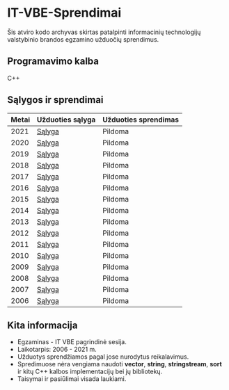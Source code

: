 # IT-VBE-Sprendimai
Šis atviro kodo archyvas skirtas patalpinti informacinių technologijų valstybinio brandos egzamino užduočių sprendimus.
## Programavimo kalba
C++
## Sąlygos ir sprendimai
Metai | Užduoties sąlyga | Užduoties sprendimas | 
| --- | --- | --- |
| 2021 | [Sąlyga](https://www.nsa.smm.lt/wp-content/uploads/2021/06/IT_2021_pagr.pdf) | Pildoma | 
| 2020 | [Sąlyga](https://www.nec.lt/failai/8563_IT_2020_pagr_www.pdf) | Pildoma | 
| 2019 | [Sąlyga](https://www.nec.lt/failai/8018_IT-VBE-1_2019.pdf) | Pildoma | 
| 2018 | [Sąlyga](https://www.nec.lt/failai/7417_IT-VBE-1_2018-GALUTINE.pdf) | Pildoma | 
| 2017 | [Sąlyga](https://www.nec.lt/failai/6996_IT-VBE-1_2017-GALUTINE.pdf) | Pildoma | 
| 2016 | [Sąlyga](https://www.nec.lt/failai/6287_IT-VBE-1_2016-GALUTINIS.pdf) | Pildoma | 
| 2015 | [Sąlyga](https://www.nec.lt/failai/5256_IT-VBE-1_2015.pdf) | Pildoma | 
| 2014 | [Sąlyga](https://www.nec.lt/failai/4429_2014-IT-VBE.pdf) | Pildoma | 
| 2013 | [Sąlyga](https://www.nec.lt/failai/3679_2013-IT-1-uzd-intern.pdf) | Pildoma | 
| 2012 | [Sąlyga](https://www.nec.lt/failai/2730_IT-1-2012.pdf) | Pildoma | 
| 2011 | [Sąlyga](https://www.nec.lt/failai/2062_IT-VBE-1_2011.pdf) | Pildoma | 
| 2010 | [Sąlyga](https://www.nec.lt/failai/1602_IT-pagr-2010.pdf) | Pildoma | 
| 2009 | [Sąlyga](https://www.nec.lt/failai/1044_uzduotys_2009_VBE_inf_technol.pdf) | Pildoma |
| 2008 | [Sąlyga](https://www.nec.lt/failai/511_uzduotys_2008_VBE_IT.pdf) | Pildoma | 
| 2007 | [Sąlyga](https://www.nec.lt/failai/80_uzduotys_2007_VBE_IT.pdf) | Pildoma | 
| 2006 | [Sąlyga](https://www.nec.lt/failai/149_uzduotys_2006_VBE_IT.pdf) | Pildoma | 

## Kita informacija
- Egzaminas - IT VBE pagrindinė sesija.
- Laikotarpis: 2006 - 2021 m.
- Užduotys sprendžiamos pagal jose nurodytus reikalavimus.
- Spredimuose nėra vengiama naudoti <b>vector</b>, <b>string</b>, <b>stringstream</b>, <b>sort</b> ir kitų C++ kalbos implementacijų bei jų bibliotekų.
- Taisymai ir pasiūlimai visada laukiami.


